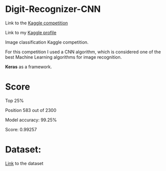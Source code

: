# Digit-Recognizer-CNN

Link to the [Kaggle competition](https://www.kaggle.com/c/digit-recognizer/overview)

Link to my [Kaggle profile](https://www.kaggle.com/jvmd95/competitions)

Image classification Kaggle competition.

For this competition I used a CNN algorithm, which is considered one of the best Machine Learning algorithms for image recognition.

**Keras** as a framework.

# Score

Top 25% 

Position 583 out of 2300

Model accuracy: 99.25%

Score: 0.99257 

# Dataset:

[Link](https://www.kaggle.com/c/digit-recognizer/data) to the dataset
